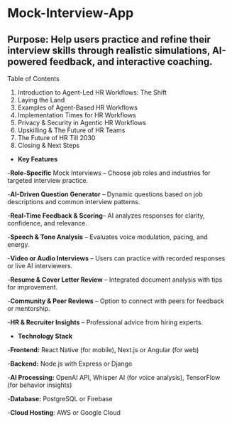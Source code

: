 # Mock-Interview-App

## **Purpose**: Help users practice and refine their interview skills through realistic simulations, AI-powered feedback, and interactive coaching.
Table of Contents
1. Introduction to Agent-Led HR Workflows: The Shift
2. Laying the Land
3. Examples of Agent-Based HR Workflows  
4. Implementation Times for HR Workflows
5. Privacy & Security in Agentic HR Workflows
6. Upskilling & The Future of HR Teams
7. The Future of HR Till 2030
8. Closing & Next Steps
- **Key Features**

-**Role-Specific** Mock Interviews – Choose job roles and industries for targeted interview practice.

-**AI-Driven Question Generator** – Dynamic questions based on job descriptions and common interview patterns.

-**Real-Time Feedback & Scoring**– AI analyzes responses for clarity, confidence, and relevance.

-**Speech & Tone Analysis** – Evaluates voice modulation, pacing, and energy.

-**Video or Audio Interviews** – Users can practice with recorded responses or live AI interviewers.

-**Resume & Cover Letter Review** – Integrated document analysis with tips for improvement.

-**Community & Peer Reviews** – Option to connect with peers for feedback or mentorship.

-**HR & Recruiter Insights** – Professional advice from hiring experts.

- **Technology Stack**

-**Frontend:** React Native (for mobile), Next.js or Angular (for web)

-**Backend:** Node.js with Express or Django

-**AI Processing:** OpenAI API, Whisper AI (for voice analysis), TensorFlow (for behavior insights)

-**Database:** PostgreSQL or Firebase

-**Cloud Hosting**: AWS or Google Cloud
